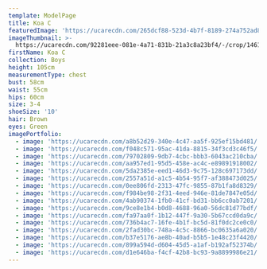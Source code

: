 ```yaml
---
template: ModelPage
title: Koa C
featuredImage: 'https://ucarecdn.com/265dcf88-523d-4b7f-8189-274a752ad82e/'
imageThumbnail: >-
  https://ucarecdn.com/92281eee-081e-4a71-831b-21a3c8a23bf4/-/crop/1461x1688/211,0/-/preview/
firstName: Koa C
collection: Boys
height: 105cm
measurementType: chest
bust: 58cm
waist: 55cm
hips: 60cm
size: 3-4
shoeSize: '10'
hair: Brown
eyes: Green
imagePortfolio:
  - image: 'https://ucarecdn.com/a8b52d29-340e-4c47-aa5f-925ef15bd481/'
  - image: 'https://ucarecdn.com/f048c571-95ac-41da-8815-34f3cd3c46f5/'
  - image: 'https://ucarecdn.com/79702809-9db7-4cbc-bbb3-6043ac210cba/'
  - image: 'https://ucarecdn.com/aa957ed1-95d5-458e-ac4c-e89891918002/'
  - image: 'https://ucarecdn.com/5da2385e-eed1-46d3-9c75-128c697173dd/'
  - image: 'https://ucarecdn.com/2557a51d-a1c5-4b54-95f7-af388473d025/'
  - image: 'https://ucarecdn.com/0ee806fd-2313-47fc-9855-87b1fa8d8329/'
  - image: 'https://ucarecdn.com/f984be98-2f31-4eed-946e-81de7847e05d/'
  - image: 'https://ucarecdn.com/4ab90374-1fb0-41cf-bd31-bb6cc0ab7201/'
  - image: 'https://ucarecdn.com/9ce8e1b4-b0d8-4688-96a0-56dc81d77bdf/'
  - image: 'https://ucarecdn.com/fa97aa0f-1b12-447f-9a30-5b67ccd0da9c/'
  - image: 'https://ucarecdn.com/736b4ac7-16fe-4b1f-bc5d-81f0dc2ce0c0/'
  - image: 'https://ucarecdn.com/2fad30bc-748a-4c5c-8866-bc0635a6a020/'
  - image: 'https://ucarecdn.com/b37e5176-ae8b-40ad-b5b5-1e48c23f4420/'
  - image: 'https://ucarecdn.com/899a594d-d604-45d5-a1af-b192af52374b/'
  - image: 'https://ucarecdn.com/d1e646ba-f4cf-42b8-bc93-9a8899986e21/'
---
```


